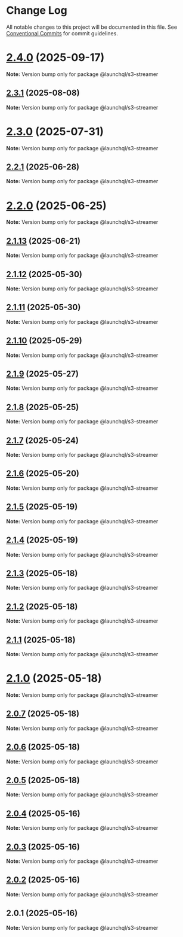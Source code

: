 # Change Log

All notable changes to this project will be documented in this file.
See [Conventional Commits](https://conventionalcommits.org) for commit guidelines.

# [2.4.0](https://github.com/launchql/launchql/compare/@launchql/s3-streamer@2.3.1...@launchql/s3-streamer@2.4.0) (2025-09-17)

**Note:** Version bump only for package @launchql/s3-streamer





## [2.3.1](https://github.com/launchql/launchql/compare/@launchql/s3-streamer@2.3.0...@launchql/s3-streamer@2.3.1) (2025-08-08)

**Note:** Version bump only for package @launchql/s3-streamer





# [2.3.0](https://github.com/launchql/launchql/compare/@launchql/s3-streamer@2.2.1...@launchql/s3-streamer@2.3.0) (2025-07-31)

**Note:** Version bump only for package @launchql/s3-streamer





## [2.2.1](https://github.com/launchql/launchql/compare/@launchql/s3-streamer@2.2.0...@launchql/s3-streamer@2.2.1) (2025-06-28)

**Note:** Version bump only for package @launchql/s3-streamer





# [2.2.0](https://github.com/launchql/launchql/compare/@launchql/s3-streamer@2.1.13...@launchql/s3-streamer@2.2.0) (2025-06-25)

**Note:** Version bump only for package @launchql/s3-streamer





## [2.1.13](https://github.com/launchql/launchql/compare/@launchql/s3-streamer@2.1.12...@launchql/s3-streamer@2.1.13) (2025-06-21)

**Note:** Version bump only for package @launchql/s3-streamer





## [2.1.12](https://github.com/launchql/launchql/compare/@launchql/s3-streamer@2.1.11...@launchql/s3-streamer@2.1.12) (2025-05-30)

**Note:** Version bump only for package @launchql/s3-streamer





## [2.1.11](https://github.com/launchql/launchql/compare/@launchql/s3-streamer@2.1.10...@launchql/s3-streamer@2.1.11) (2025-05-30)

**Note:** Version bump only for package @launchql/s3-streamer





## [2.1.10](https://github.com/launchql/launchql/compare/@launchql/s3-streamer@2.1.9...@launchql/s3-streamer@2.1.10) (2025-05-29)

**Note:** Version bump only for package @launchql/s3-streamer





## [2.1.9](https://github.com/launchql/launchql/compare/@launchql/s3-streamer@2.1.8...@launchql/s3-streamer@2.1.9) (2025-05-27)

**Note:** Version bump only for package @launchql/s3-streamer





## [2.1.8](https://github.com/launchql/launchql/compare/@launchql/s3-streamer@2.1.7...@launchql/s3-streamer@2.1.8) (2025-05-25)

**Note:** Version bump only for package @launchql/s3-streamer





## [2.1.7](https://github.com/launchql/launchql/compare/@launchql/s3-streamer@2.1.6...@launchql/s3-streamer@2.1.7) (2025-05-24)

**Note:** Version bump only for package @launchql/s3-streamer





## [2.1.6](https://github.com/launchql/launchql/compare/@launchql/s3-streamer@2.1.5...@launchql/s3-streamer@2.1.6) (2025-05-20)

**Note:** Version bump only for package @launchql/s3-streamer





## [2.1.5](https://github.com/launchql/launchql/compare/@launchql/s3-streamer@2.1.4...@launchql/s3-streamer@2.1.5) (2025-05-19)

**Note:** Version bump only for package @launchql/s3-streamer





## [2.1.4](https://github.com/launchql/launchql/compare/@launchql/s3-streamer@2.1.3...@launchql/s3-streamer@2.1.4) (2025-05-19)

**Note:** Version bump only for package @launchql/s3-streamer





## [2.1.3](https://github.com/launchql/launchql/compare/@launchql/s3-streamer@2.1.2...@launchql/s3-streamer@2.1.3) (2025-05-18)

**Note:** Version bump only for package @launchql/s3-streamer





## [2.1.2](https://github.com/launchql/launchql/compare/@launchql/s3-streamer@2.1.1...@launchql/s3-streamer@2.1.2) (2025-05-18)

**Note:** Version bump only for package @launchql/s3-streamer





## [2.1.1](https://github.com/launchql/launchql/compare/@launchql/s3-streamer@2.1.0...@launchql/s3-streamer@2.1.1) (2025-05-18)

**Note:** Version bump only for package @launchql/s3-streamer





# [2.1.0](https://github.com/launchql/launchql/compare/@launchql/s3-streamer@2.0.7...@launchql/s3-streamer@2.1.0) (2025-05-18)

**Note:** Version bump only for package @launchql/s3-streamer





## [2.0.7](https://github.com/launchql/launchql/compare/@launchql/s3-streamer@2.0.6...@launchql/s3-streamer@2.0.7) (2025-05-18)

**Note:** Version bump only for package @launchql/s3-streamer





## [2.0.6](https://github.com/launchql/launchql/compare/@launchql/s3-streamer@2.0.5...@launchql/s3-streamer@2.0.6) (2025-05-18)

**Note:** Version bump only for package @launchql/s3-streamer





## [2.0.5](https://github.com/launchql/launchql/compare/@launchql/s3-streamer@2.0.4...@launchql/s3-streamer@2.0.5) (2025-05-18)

**Note:** Version bump only for package @launchql/s3-streamer





## [2.0.4](https://github.com/launchql/launchql/compare/@launchql/s3-streamer@2.0.3...@launchql/s3-streamer@2.0.4) (2025-05-16)

**Note:** Version bump only for package @launchql/s3-streamer





## [2.0.3](https://github.com/launchql/launchql/compare/@launchql/s3-streamer@2.0.2...@launchql/s3-streamer@2.0.3) (2025-05-16)

**Note:** Version bump only for package @launchql/s3-streamer





## [2.0.2](https://github.com/launchql/launchql/compare/@launchql/s3-streamer@2.0.1...@launchql/s3-streamer@2.0.2) (2025-05-16)

**Note:** Version bump only for package @launchql/s3-streamer





## 2.0.1 (2025-05-16)

**Note:** Version bump only for package @launchql/s3-streamer
